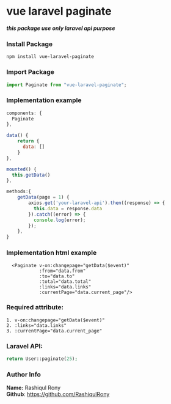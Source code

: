 # vue laravel paginate 
_**this package use only laravel api purpose**_


### Install Package
```
npm install vue-laravel-paginate
```

### Import Package
```javascript
import Paginate from "vue-laravel-paginate";
```

### Implementation example
```javascript
components: {
  Paginate
},

data() {
    return {
      data: []
    }
},

mounted() {
  this.getData()
},

methods:{
    getData(page = 1) {
        axios.get('your-laravel-api').then((response) => {
          this.data = response.data
        }).catch((error) => {
          console.log(error);
        });
    },
}
```

### Implementation html example
```vue
  <Paginate v-on:changepage="getData($event)" 
            :from="data.from" 
            :to="data.to" 
            :total="data.total" 
            :links="data.links"
            :currentPage="data.current_page"/>
```
### Required attribute:
```
1. v-on:changepage="getData($event)"
2. :links="data.links"
3. :currentPage="data.current_page"
```

### Laravel API:
```php
return User::paginate(25);
```


###  Author Info
**Name:** Rashiqul Rony <br>
**Github**: https://github.com/RashiqulRony
